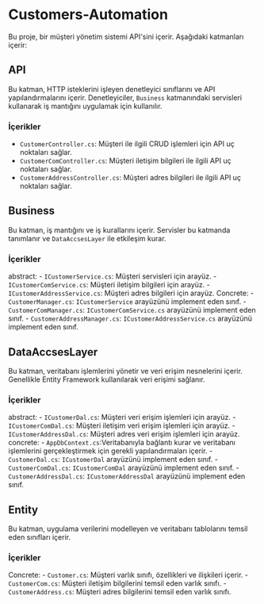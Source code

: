 # Customers-Automation

Bu proje, bir müşteri yönetim sistemi API'sini içerir. Aşağıdaki katmanları içerir:

## API

Bu katman, HTTP isteklerini işleyen denetleyici sınıflarını ve API yapılandırmalarını içerir. Denetleyiciler, `Business` katmanındaki servisleri kullanarak iş mantığını uygulamak için kullanılır.

### İçerikler
  - `CustomerController.cs`: Müşteri ile ilgili CRUD işlemleri için API uç noktaları sağlar.
  - `CustomerComController.cs`: Müşteri iletişim bilgileri ile ilgili API uç noktaları sağlar.
  - `CustomerAddressController.cs`: Müşteri adres bilgileri ile ilgili API uç noktaları sağlar.

## Business

Bu katman, iş mantığını ve iş kurallarını içerir. Servisler bu katmanda tanımlanır ve `DataAccsesLayer` ile etkileşim kurar.

### İçerikler
  abstract:
    - `ICustomerService.cs`: Müşteri servisleri için arayüz.
    - `ICustomerComService.cs`: Müşteri iletişim bilgileri için arayüz.
    - `ICustomerAddressService.cs`: Müşteri adres bilgileri için arayüz. 
   Concrete: 
    - `CustomerManager.cs`: `ICustomerService` arayüzünü implement eden sınıf.
    - `CustomerComManager.cs`: `ICustomerComService.cs` arayüzünü implement eden sınıf.
    - `CustomerAddressManager.cs`: `ICustomerAddressService.cs` arayüzünü implement eden sınıf.
## DataAccsesLayer

Bu katman, veritabanı işlemlerini yönetir ve veri erişim nesnelerini içerir. Genellikle Entity Framework kullanılarak veri erişimi sağlanır.

### İçerikler
  abstract:
    - `ICustomerDal.cs`: Müşteri veri erişim işlemleri için arayüz.
    - `ICustomerComDal.cs`: Müşteri iletişim veri erişim işlemleri için arayüz.
    - `ICustomerAddressDal.cs`: Müşteri adres veri erişim işlemleri için arayüz.
  concrete:
    - `AppDbContext.cs`:Veritabanıyla bağlantı kurar ve veritabanı işlemlerini gerçekleştirmek için gerekli yapılandırmaları içerir. 
    - `CustomerDal.cs`: `ICustomerDal` arayüzünü implement eden sınıf.
    - `CustomerComDal.cs`: `ICustomerComDal` arayüzünü implement eden sınıf.
    - `CustomerAddressDal.cs`: `ICustomerAddressDal` arayüzünü implement eden sınıf.


## Entity

Bu katman, uygulama verilerini modelleyen ve veritabanı tablolarını temsil eden sınıfları içerir.

### İçerikler
  Concrete:
    - `Customer.cs`: Müşteri varlık sınıfı, özellikleri ve ilişkileri içerir.
    - `CustomerCom.cs`: Müşteri iletişim bilgilerini temsil eden varlık sınıfı.
    - `CustomerAddress.cs`: Müşteri adres bilgilerini temsil eden varlık sınıfı.
